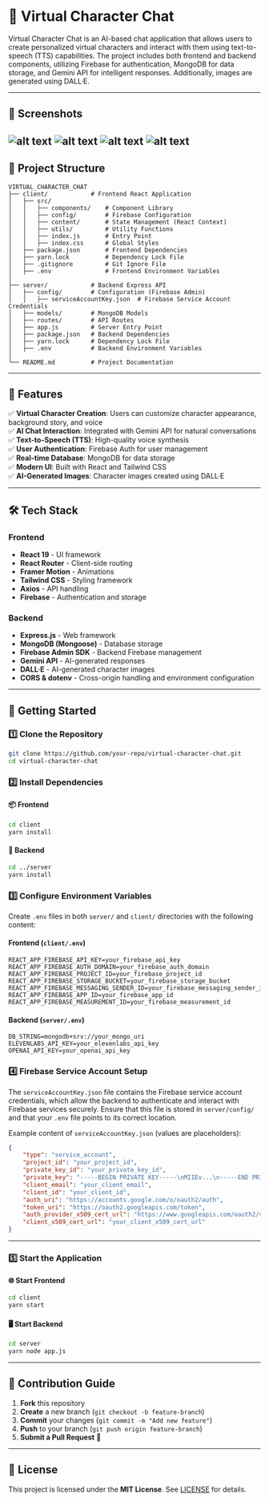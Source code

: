 # 🚀 Virtual Character Chat

Virtual Character Chat is an AI-based chat application that allows users to create personalized virtual characters and interact with them using text-to-speech (TTS) capabilities. The project includes both frontend and backend components, utilizing Firebase for authentication, MongoDB for data storage, and Gemini API for intelligent responses. Additionally, images are generated using DALL·E.

---

## 🎨 Screenshots
![alt text](https://i.imgur.com/ckm9K2b.jpeg)
![alt text](https://i.imgur.com/29Bm9lQ.jpeg)
![alt text](https://i.imgur.com/eHGAupo.jpeg)
![alt text](https://i.imgur.com/cq0Svyo.jpeg)
---

## 📂 Project Structure
```
VIRTUAL_CHARACTER_CHAT
├── client/            # Frontend React Application
│   ├── src/
│   │   ├── components/    # Component Library
│   │   ├── config/        # Firebase Configuration
│   │   ├── content/       # State Management (React Context)
│   │   ├── utils/         # Utility Functions
│   │   ├── index.js       # Entry Point
│   │   ├── index.css      # Global Styles
│   ├── package.json       # Frontend Dependencies
│   ├── yarn.lock          # Dependency Lock File
│   ├── .gitignore         # Git Ignore File
│   ├── .env               # Frontend Environment Variables
│
├── server/            # Backend Express API
│   ├── config/        # Configuration (Firebase Admin)
│   │   ├── serviceAccountKey.json  # Firebase Service Account Credentials
│   ├── models/        # MongoDB Models
│   ├── routes/        # API Routes
│   ├── app.js         # Server Entry Point
│   ├── package.json   # Backend Dependencies
│   ├── yarn.lock      # Dependency Lock File
│   ├── .env           # Backend Environment Variables
│
└── README.md          # Project Documentation
```

---

## 🌟 Features
✅ **Virtual Character Creation**: Users can customize character appearance, background story, and voice  
✅ **AI Chat Interaction**: Integrated with Gemini API for natural conversations  
✅ **Text-to-Speech (TTS)**: High-quality voice synthesis  
✅ **User Authentication**: Firebase Auth for user management  
✅ **Real-time Database**: MongoDB for data storage  
✅ **Modern UI**: Built with React and Tailwind CSS  
✅ **AI-Generated Images**: Character images created using DALL·E  

---

## 🛠️ Tech Stack
### Frontend
- **React 19** - UI framework
- **React Router** - Client-side routing
- **Framer Motion** - Animations
- **Tailwind CSS** - Styling framework
- **Axios** - API handling
- **Firebase** - Authentication and storage

### Backend
- **Express.js** - Web framework
- **MongoDB (Mongoose)** - Database storage
- **Firebase Admin SDK** - Backend Firebase management
- **Gemini API** - AI-generated responses
- **DALL·E** - AI-generated character images
- **CORS & dotenv** - Cross-origin handling and environment configuration

---

## 🚀 Getting Started

### **1️⃣ Clone the Repository**
```bash
git clone https://github.com/your-repo/virtual-character-chat.git
cd virtual-character-chat
```

### **2️⃣ Install Dependencies**
#### 📦 Frontend
```bash
cd client
yarn install
```
#### 🔧 Backend
```bash
cd ../server
yarn install
```

### **3️⃣ Configure Environment Variables**
Create `.env` files in both `server/` and `client/` directories with the following content:

#### **Frontend (`client/.env`)**
```env
REACT_APP_FIREBASE_API_KEY=your_firebase_api_key
REACT_APP_FIREBASE_AUTH_DOMAIN=your_firebase_auth_domain
REACT_APP_FIREBASE_PROJECT_ID=your_firebase_project_id
REACT_APP_FIREBASE_STORAGE_BUCKET=your_firebase_storage_bucket
REACT_APP_FIREBASE_MESSAGING_SENDER_ID=your_firebase_messaging_sender_id
REACT_APP_FIREBASE_APP_ID=your_firebase_app_id
REACT_APP_FIREBASE_MEASUREMENT_ID=your_firebase_measurement_id
```

#### **Backend (`server/.env`)**
```env
DB_STRING=mongodb+srv://your_mongo_uri
ELEVENLABS_API_KEY=your_elevenlabs_api_key
OPENAI_API_KEY=your_openai_api_key
```

### **4️⃣ Firebase Service Account Setup**
The `serviceAccountKey.json` file contains the Firebase service account credentials, which allow the backend to authenticate and interact with Firebase services securely. Ensure that this file is stored in `server/config/` and that your `.env` file points to its correct location.

Example content of `serviceAccountKey.json` (values are placeholders):
```json
{
    "type": "service_account",
    "project_id": "your_project_id",
    "private_key_id": "your_private_key_id",
    "private_key": "-----BEGIN PRIVATE KEY-----\nMIIEv...\n-----END PRIVATE KEY-----\n",
    "client_email": "your_client_email",
    "client_id": "your_client_id",
    "auth_uri": "https://accounts.google.com/o/oauth2/auth",
    "token_uri": "https://oauth2.googleapis.com/token",
    "auth_provider_x509_cert_url": "https://www.googleapis.com/oauth2/v1/certs",
    "client_x509_cert_url": "your_client_x509_cert_url"
}
```

---

### **5️⃣ Start the Application**
#### 🌐 Start Frontend
```bash
cd client
yarn start
```
#### 🖥️ Start Backend
```bash
cd server
yarn node app.js
```

---

## 🤝 Contribution Guide
1. **Fork** this repository
2. **Create** a new branch (`git checkout -b feature-branch`)
3. **Commit** your changes (`git commit -m "Add new feature"`)
4. **Push** to your branch (`git push origin feature-branch`)
5. **Submit a Pull Request** 🚀

---

## 📜 License
This project is licensed under the **MIT License**. See [LICENSE](LICENSE) for details.